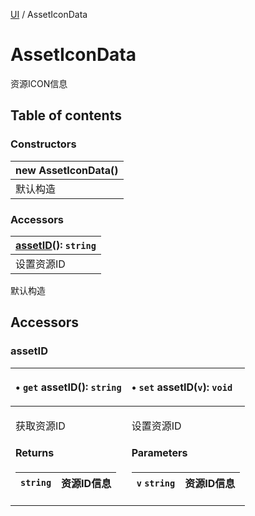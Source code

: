 [UI](../groups/Core.UI.md) / AssetIconData

# AssetIconData <Badge type="tip" text="Class" /> <Score text="AssetIconData" />

<span class="content-big">

资源ICON信息

</span>

## Table of contents

### Constructors <Score text="Constructors" /> 
| **new AssetIconData**()  |
| :-----|
| 默认构造|

### Accessors <Score text="Accessors" /> 
| **[assetID](mw.AssetIconData.md#assetid)**(): `string`  |
| :-----|
| 设置资源ID|

默认构造


## Accessors

### assetID <Score text="assetID" /> 

<table class="get-set-table">
<thead><tr>
<th style="text-align: left">

• `get` **assetID**(): `string` <Badge type="tip" text="client" />

</th>
<th style="text-align: left">

• `set` **assetID**(`v`): `void` <Badge type="tip" text="client" />

</th>
</tr></thead>
<tbody><tr>
<td style="text-align: left">


获取资源ID


#### Returns

| `string` | 资源ID信息 |
| :------ | :------ |


</td>
<td style="text-align: left">


设置资源ID


#### Parameters

| `v` `string` | 资源ID信息 |
| :------ | :------ |


</td>
</tr></tbody>
</table>

